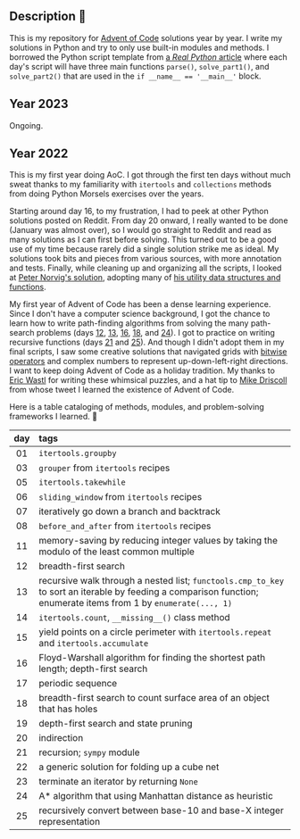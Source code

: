 ## Description 🎄

This is my repository for [Advent of Code](https://adventofcode.com/) solutions year by year. I write my solutions in Python and try to only use built-in modules and methods. I borrowed the Python script template from [a *Real Python* article](https://realpython.com/python-advent-of-code/#the-structure-of-a-solution) where each day's script will have three main functions `parse()`, `solve_part1()`, and `solve_part2()` that are used in the `if __name__ == '__main__'` block. 

## Year 2023 

Ongoing.

## Year 2022

This is my first year doing AoC. I got through the first ten days without much sweat thanks to my familiarity with `itertools` and `collections` methods from doing Python Morsels exercises over the years. 

Starting around day 16, to my frustration, I had to peek at other Python solutions posted on Reddit. From day 20 onward, I really wanted to be done (January was almost over), so I would go straight to Reddit and read as many solutions as I can first before solving. This turned out to be a good use of my time because rarely did a single solution strike me as ideal. My solutions took bits and pieces from various sources, with more annotation and tests. Finally, while cleaning up and organizing all the scripts, I looked at [Peter Norvig's solution](https://github.com/norvig/pytudes), adopting many of [his utility data structures and functions](https://colab.research.google.com/github/norvig/pytudes/blob/main/ipynb/AdventUtils.ipynb). 

My first year of Advent of Code has been a dense learning experience. Since I don't have a computer science background, I got the chance to learn how to write path-finding algorithms from solving the many path-search problems (days [12](https://github.com/amikami102/AdventOfCode/blob/1386eac2219ace58f82ba13bb7199d6a72ed0db9/year2022/day12_hill_climbing_algorithm.py), [13](https://github.com/amikami102/AdventOfCode/blob/bbe95de0983d5c93506494581cafc482190cf01d/year2022/day13_distress_signal.py), [16](https://github.com/amikami102/AdventOfCode/blob/54bdad0e0f1b672e53f3b69b3efd9ab8cf8fc041/year2022/day16_proboscidea_volcanium.py), [18](https://github.com/amikami102/AdventOfCode/blob/1710c6b423aab554e832e2c30b737a290420c58c/year2022/day18_boiling_boulders.py), and [24](https://github.com/amikami102/AdventOfCode/blob/54bdad0e0f1b672e53f3b69b3efd9ab8cf8fc041/year2022/day24_blizzard_basin.py)). I got to practice on writing recursive functions (days [21](https://github.com/amikami102/AdventOfCode/blob/54bdad0e0f1b672e53f3b69b3efd9ab8cf8fc041/year2022/day21_moneky_math.py) and [25](https://github.com/amikami102/AdventOfCode/blob/54bdad0e0f1b672e53f3b69b3efd9ab8cf8fc041/year2022/day25_full_of_hot_air.py)). And though I didn't adopt them in my final scripts, I saw some creative solutions that navigated grids with [bitwise operators](https://github.com/juanplopes/advent-of-code-2022/blob/6794122df32a857827e0c49871e848afe62cff18/day16.py) and complex numbers to represent up-down-left-right directions. I want to keep doing Advent of Code as a holiday tradition. My thanks to [Eric Wastl](https://adventofcode.com/2022/about) for writing these whimsical puzzles, and a hat tip to [Mike Driscoll](https://twitter.com/driscollis?s=20) from whose tweet I learned the existence of Advent of Code.

Here is a table cataloging of methods, modules, and problem-solving frameworks I learned. 🎁

| day | tags |
|:--:| :---|
| 01 | `itertools.groupby` | 
| 03 | `grouper` from `itertools` recipes |
| 05 | `itertools.takewhile` |
| 06 | `sliding_window` from `itertools` recipes|
| 07 | iteratively go down a branch and backtrack|
| 08 | `before_and_after` from `itertools` recipes |
| 11 | memory-saving by reducing integer values by taking the modulo of the least common multiple |
| 12 | breadth-first search |
| 13 | recursive walk through a nested list; `functools.cmp_to_key` to sort an iterable by feeding a comparison function; enumerate items from 1 by `enumerate(..., 1)` |
| 14 | `itertools.count`, `__missing__()` class method|
| 15 | yield points on a circle perimeter with `itertools.repeat` and `itertools.accumulate`|
| 16 | Floyd-Warshall algorithm for finding the shortest path length; depth-first search|
| 17 | periodic sequence |
| 18 | breadth-first search to count surface area of an object that has holes|
| 19 | depth-first search and state pruning |
| 20 | indirection |
| 21 | recursion; `sympy` module|
| 22 | a generic solution for folding up a cube net |
| 23 | terminate an iterator by returning `None` |
| 24 | A* algorithm that using Manhattan distance as heuristic |
| 25 | recursively convert between base-10 and base-X integer representation |









